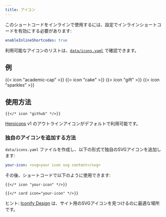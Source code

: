 ```yaml
---
title: アイコン
---
```


このショートコードをインラインで使用するには、設定でインラインショートコードを有効にする必要があります:

```yaml {filename="hugo.yaml"}
enableInlineShortcodes: true
```

利用可能なアイコンのリストは、[`data/icons.yaml`](https://github.com/imfing/hextra/blob/main/data/icons.yaml) で確認できます。

<!--more-->

## 例

{{< icon "academic-cap" >}}
{{< icon "cake" >}}
{{< icon "gift" >}}
{{< icon "sparkles" >}}

## 使用方法

```
{{</* icon "github" */>}}
```

[Heroicons](https://v1.heroicons.com/) v1 のアウトラインアイコンがデフォルトで利用可能です。

### 独自のアイコンを追加する方法

`data/icons.yaml` ファイルを作成し、以下の形式で独自のSVGアイコンを追加します:

```yaml {filename="data/icons.yaml"}
your-icon: <svg>your icon svg content</svg>
```

その後、ショートコードで以下のように使用できます:

```
{{</* icon "your-icon" */>}}

{{</* card icon="your-icon" */>}}
```

ヒント: [Iconify Design](https://iconify.design/) は、サイト用のSVGアイコンを見つけるのに最適な場所です。
